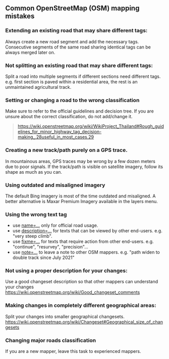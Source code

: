 ## Common OpenStreetMap (OSM) mapping mistakes

### Extending an existing road that may share different tags:
Always create a new road segment and add the necessary tags. Consecutive segments of the same road sharing identical tags can be always merged later on.

### Not splitting an existing road that may share different tags:
Split a road into multiple segments if different sections need different tags. 
e.g. first section is paved within a residential area, the rest is an unmaintained agricultural track.

### Setting or changing a road to the wrong classification
Make sure to refer to the official guidelines and decision tree.
If you are unsure about the correct classification, do not add/change it.
> https://wiki.openstreetmap.org/wiki/WikiProject_Thailand#Rough_guidelines_for_minor_highway_tag_decision-making_.28useful_in_most_cases.29

### Creating a new track/path purely on a GPS trace.
In mountainous areas, GPS traces may be wrong by a few dozen meters due to poor signals. If the track/path is visible on satellite imagery, follow its shape as much as you can.

### Using outdated and misaligned imagery
The default Bing imagery is most of the time outdated and misaligned. A better alternative is Maxar Premium Imagery available in the layers menu.

### Using the wrong text tag

- use [name=...](https://wiki.openstreetmap.org/wiki/Key:name) only for official road usage.
- use [description=...](https://wiki.openstreetmap.org/wiki/Key:description) for texts that can be viewed by other end-users. e.g. "very steep climb".
- use [fixme=...](https://wiki.openstreetmap.org/wiki/Key:fixme) for texts that require action from other end-users. e.g. "continue", "resurvey", "precision"...
- use [note=...](https://wiki.openstreetmap.org/wiki/Key:note) to leave a note to other OSM mappers.  e.g. "path widen to double track since July 2021"

### Not using a proper description for your changes:
Use a good changeset description so that other mappers can understand your changes
https://wiki.openstreetmap.org/wiki/Good_changeset_comments

### Making changes in completely different geographical areas:
Split your changes into smaller geographical changesets.
https://wiki.openstreetmap.org/wiki/Changeset#Geographical_size_of_changesets

### Changing major roads classification
If you are a new mapper, leave this task to experienced mappers.